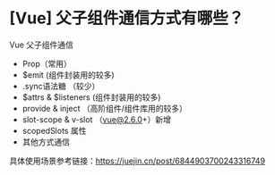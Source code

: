 # [Vue] 父子组件通信方式有哪些？

Vue 父子组件通信

- Prop（常用）
- $emit (组件封装用的较多)
- .sync语法糖 （较少）
- $attrs & $listeners (组件封装用的较多)
- provide & inject （高阶组件/组件库用的较多）
- slot-scope & v-slot （vue@2.6.0+）新增
- scopedSlots 属性
- 其他方式通信


具体使用场景参考链接：https://juejin.cn/post/6844903700243316749